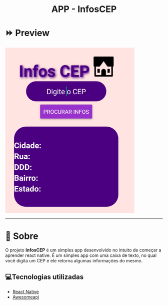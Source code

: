 <h1 align='center'>
    APP - InfosCEP
</h1>

# ⏩ Preview

<img src='./imagens/InfosCEPimg1.png'>
<hr>

# 📝 Sobre


O projeto **InfosCEP** é um simples app desenvolvido no intuito de começar a aprender react native. É um simples app com uma caixa de texto,
no qual você digita um CEP e ele retorna algumas informações do mesmo.

## 💻Tecnologias utilizadas

- [React Native](https://reactnative.dev/)
- [Awesomeapi](https://docs.awesomeapi.com.br/)

